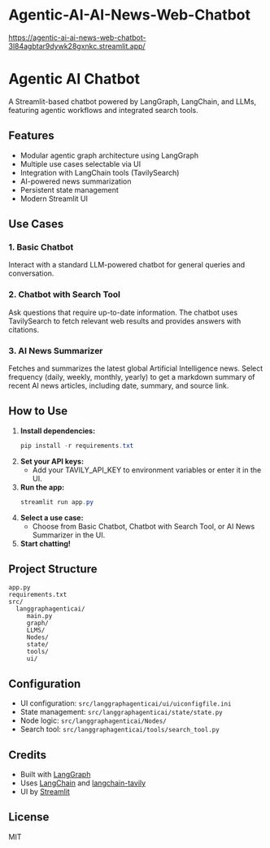 # Agentic-AI-AI-News-Web-Chatbot

https://agentic-ai-ai-news-web-chatbot-3l84agbtar9dywk28gxnkc.streamlit.app/ 

# Agentic AI Chatbot

A Streamlit-based chatbot powered by LangGraph, LangChain, and LLMs, featuring agentic workflows and integrated search tools.

## Features
- Modular agentic graph architecture using LangGraph
- Multiple use cases selectable via UI
- Integration with LangChain tools (TavilySearch)
- AI-powered news summarization
- Persistent state management
- Modern Streamlit UI

## Use Cases
### 1. Basic Chatbot
Interact with a standard LLM-powered chatbot for general queries and conversation.

### 2. Chatbot with Search Tool
Ask questions that require up-to-date information. The chatbot uses TavilySearch to fetch relevant web results and provides answers with citations.

### 3. AI News Summarizer
Fetches and summarizes the latest global Artificial Intelligence news. Select frequency (daily, weekly, monthly, yearly) to get a markdown summary of recent AI news articles, including date, summary, and source link.

## How to Use
1. **Install dependencies:**
	```powershell
	pip install -r requirements.txt
	```
2. **Set your API keys:**
	- Add your TAVILY_API_KEY to environment variables or enter it in the UI.
3. **Run the app:**
	```powershell
	streamlit run app.py
	```
4. **Select a use case:**
	- Choose from Basic Chatbot, Chatbot with Search Tool, or AI News Summarizer in the UI.
5. **Start chatting!**

## Project Structure
```
app.py
requirements.txt
src/
  langgraphagenticai/
	 main.py
	 graph/
	 LLMS/
	 Nodes/
	 state/
	 tools/
	 ui/
```

## Configuration
- UI configuration: `src/langgraphagenticai/ui/uiconfigfile.ini`
- State management: `src/langgraphagenticai/state/state.py`
- Node logic: `src/langgraphagenticai/Nodes/`
- Search tool: `src/langgraphagenticai/tools/search_tool.py`

## Credits
- Built with [LangGraph](https://github.com/langchain-ai/langgraph)
- Uses [LangChain](https://github.com/langchain-ai/langchain) and [langchain-tavily](https://github.com/langchain-ai/langchain-tavily)
- UI by [Streamlit](https://streamlit.io/)

## License
MIT
